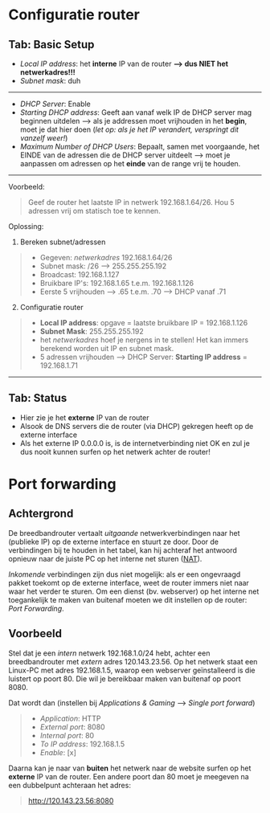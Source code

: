 # Configuratie router
## Tab: Basic Setup
- *Local IP address*: het **interne** IP van de router **--> dus NIET het netwerkadres!!!**
- *Subnet mask*: duh
---
- *DHCP Server*: Enable
- *Starting DHCP address*: Geeft aan vanaf welk IP de DHCP server mag beginnen uitdelen --> als je addressen moet vrijhouden in het **begin**, moet je dat hier doen (*let op: als je het IP verandert, verspringt dit vanzelf weer!*)
- *Maximum Number of DHCP Users*: Bepaalt, samen met voorgaande, het EINDE van de adressen die de DHCP server uitdeelt --> moet je aanpassen om adressen op het **einde** van de range vrij te houden.
---
Voorbeeld: 
> Geef de router het laatste IP in netwerk 192.168.1.64/26. Hou 5 adressen vrij om statisch toe te kennen.

Oplossing:
1. Bereken subnet/adressen
> - Gegeven: *netwerkadres* 192.168.1.64/26
> - Subnet mask: /26 --> 255.255.255.192
> - Broadcast: 192.168.1.127
> - Bruikbare IP's: 192.168.1.65 t.e.m. 192.168.1.126
> - Eerste 5 vrijhouden --> .65 t.e.m. .70 --> DHCP vanaf .71

2. Configuratie router
> - **Local IP address**: opgave = laatste bruikbare IP = 192.168.1.126
> - **Subnet Mask**: 255.255.255.192
> - het *netwerkadres* hoef je nergens in te stellen! Het kan immers berekend worden uit IP en subnet mask.
> - 5 adressen vrijhouden --> DHCP Server:  **Starting IP address** = 192.168.1.71
---
## Tab: Status
- Hier zie je het **externe** IP van de router
- Alsook de DNS servers die de router (via DHCP) gekregen heeft op de externe interface
- Als het externe IP 0.0.0.0 is, is de internetverbinding niet OK en zul je dus nooit kunnen surfen op het netwerk achter de router!

# Port forwarding
## Achtergrond
De breedbandrouter vertaalt *uitgaande* netwerkverbindingen naar het (publieke IP) op de externe interface en stuurt ze door. Door de verbindingen bij te houden in het tabel, kan hij achteraf het antwoord opnieuw naar de juiste PC op het interne net sturen ([NAT](https://en.wikipedia.org/wiki/Network_address_translation)). 


*Inkomende* verbindingen zijn dus niet mogelijk: als er een ongevraagd pakket toekomt op de externe interface, weet de router immers niet naar waar het verder te sturen. Om een dienst (bv. webserver) op het interne net toegankelijk te maken van buitenaf moeten we dit instellen op de router: *Port Forwarding*. 

## Voorbeeld
Stel dat je een *intern* netwerk 192.168.1.0/24 hebt, achter een breedbandrouter met *extern* adres 120.143.23.56. Op het netwerk staat een Linux-PC met adres 192.168.1.5, waarop een webserver geïnstalleerd is die luistert op poort 80. Die wil je bereikbaar maken van buitenaf op poort 8080. 

Dat wordt dan (instellen bij *Applications & Gaming* --> *Single port forward*)
> - *Application*: HTTP
> - *External port*: 8080
> - *Internal port*: 80
> - *To IP address*: 192.168.1.5
> - *Enable*: [x]

Daarna kan je naar van **buiten** het netwerk naar de website surfen op het **externe** IP van de router. Een andere poort dan 80 moet je meegeven na een dubbelpunt achteraan het adres:
> http://120.143.23.56:8080